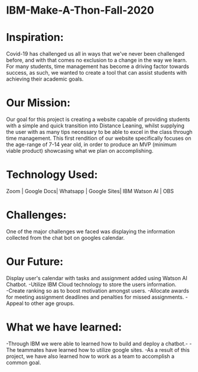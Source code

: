 # IBM-Make-A-Thon-Fall-2020
# Inspiration:
Covid-19 has challenged us all in ways that we've never been challenged before, and with that comes no exclusion to a change in the way we learn. For many students, time management has become a driving factor towards success, as such, we wanted to create a tool that can assist students with achieving their academic goals. 

# Our Mission:
 Our goal for this project is creating a website capable of providing students with a simple and quick transition into Distance Leaning, whilst supplying the user with as many tips necessary to be able to excel in the class through time management. This first rendition of our website specifically focuses on the age-range of 7-14 year old, in order to produce an MVP (minimum viable product) showcasing what we plan on accomplishing.

# Technology Used:
Zoom | Google Docs| Whatsapp | Google Sites| IBM Watson AI | OBS 

# Challenges:
One of the major challenges we faced was displaying the information collected from the chat bot on googles calendar.

# Our Future:
Display user's calendar with tasks and assignment added using Watson AI Chatbot.
-Utilize IBM Cloud technology to store the users information.  
-Create ranking so as to boost motivation amongst users.
-Allocate awards for meeting assignment deadlines and penalties for missed assignments.
-Appeal to other age groups.

# What we have learned:
-Through IBM we were able to learned how to build and deploy a chatbot.-
-The teammates have learned how to utilize google sites.
-As a result of this project, we have also learned how to work as a team to accomplish a common goal.


